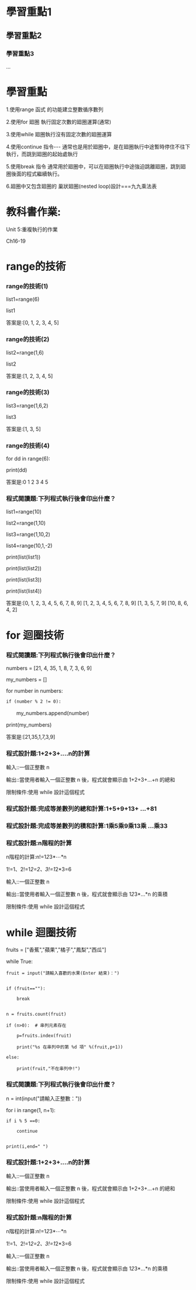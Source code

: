# 學習重點1

## 學習重點2

### 學習重點3

...

# 學習重點

1.使用range 函式 的功能建立整數循序數列

2.使用for 廻圈 執行固定次數的廻圈運算(通常)

3.使用while 廻圈執行沒有固定次數的廻圈運算

4.使用continue 指令--- 通常也是用於廻圈中，是在廻圈執行中途暫時停住不往下執行，而跳到廻圈的起始處執行

5.使用break 指令 通常用於廻圈中，可以在廻圈執行中途強迫跳離廻圈，跳到廻圈後面的程式繼續執行。

6.廻圈中又包含廻圈的 巢狀廻圈(nested loop)設計===九九乘法表

# 教科書作業:

Unit 5:重複執行的作業

Ch16-19

# range的技術

### range的技術(1)

list1=range(6)

list1

答案是:[0, 1, 2, 3, 4, 5]


### range的技術(2)

list2=range(1,6)

list2

答案是:[1, 2, 3, 4, 5]


### range的技術(3)

list3=range(1,6,2)

list3

答案是:[1, 3, 5]


### range的技術(4)

for dd in range(6):

   print(dd)
   
答案是:0 1 2 3 4 5


### 程式閱讀題:下列程式執行後會印出什麼？

list1=range(10)

list2=range(1,10)

list3=range(1,10,2)

list4=range(10,1,-2)


print(list(list1))

print(list(list2))

print(list(list3)) 

print(list(list4))  


答案是:[0, 1, 2, 3, 4, 5, 6, 7, 8, 9]
[1, 2, 3, 4, 5, 6, 7, 8, 9]
[1, 3, 5, 7, 9]
[10, 8, 6, 4, 2]

# for 迴圈技術


### 程式閱讀題:下列程式執行後會印出什麼？

numbers = [21, 4, 35, 1, 8, 7, 3, 6, 9]

my_numbers = []

for number in numbers:

    if (number % 2 != 0): 
    
　　my_numbers.append(number)

print(my_numbers)

答案是:[21,35,1,7,3,9]


### 程式設計題:1+2+3+....n的計算

輸入::一個正整數 n

輸出::當使用者輸入一個正整數 n 後，程式就會顯示由 1+2+3+...+n 的總和

限制條件:使用 while 設計這個程式

### 程式設計題:完成等差數列的總和計算:1+5+9+13+ ...+81


### 程式設計題:完成等差數列的積和計算:1乘5乘9乘13乘 ...乘33


### 程式設計題:n階程的計算

n階程的計算:n!=1*2*3*⋯*n

1!=1、2!=1*2=2、3!=1*2*3=6

輸入::一個正整數 n

輸出::當使用者輸入一個正整數 n 後，程式就會顯示由 1*2*3*...*n 的乘積

限制條件:使用 while 設計這個程式

# while 迴圈技術


fruits = ["香蕉","蘋果","橘子","鳳梨","西瓜"]


while True:

    fruit = input("請輸入喜歡的水果(Enter 結束)：")
    

    if (fruit==""):
    
        break
        

    n = fruits.count(fruit) 
    
    if (n>0):  # 串列元素存在
    
        p=fruits.index(fruit)
        
        print("%s 在串列中的第 %d 項" %(fruit,p+1))
        
    else:
    
        print(fruit,"不在串列中!")
        
### 程式閱讀題:下列程式執行後會印出什麼？

n = int(input("請輸入正整數："))



for i in range(1, n+1):

    if i % 5 ==0:
    
        continue
        
       
    print(i,end=" ")
    
### 程式設計題:1+2+3+....n的計算

輸入::一個正整數 n

輸出::當使用者輸入一個正整數 n 後，程式就會顯示由 1+2+3+...+n 的總和

限制條件:使用 while 設計這個程式

### 程式設計題:n階程的計算

n階程的計算:n!=1*2*3*⋯*n

1!=1、2!=1*2=2、3!=1*2*3=6

輸入::一個正整數 n

輸出::當使用者輸入一個正整數 n 後，程式就會顯示由 1*2*3*...*n 的乘積

限制條件:使用 while 設計這個程式

